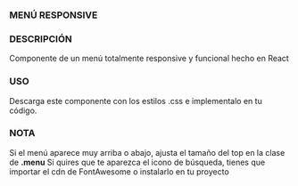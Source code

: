### MENÚ RESPONSIVE

### DESCRIPCIÓN
Componente de un menú totalmente responsive y funcional hecho en React

### USO
Descarga este componente con los estilos .css e implementalo en tu código.

### NOTA
Si el menú aparece muy arriba o abajo, ajusta el tamaño del top en la clase de  **.menu**
Si quires que te aparezca el icono de búsqueda, tienes que importar el cdn de FontAwesome o instalarlo en tu proyecto